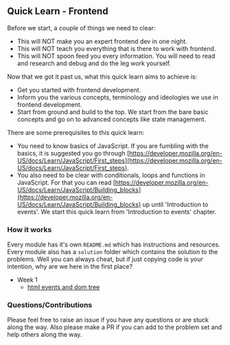 ## Quick Learn - Frontend

Before we start, a couple of things we need to clear:

- This will NOT make you an expert frontend dev in one night.
- This will NOT teach you everything that is there to work with frontend.
- This will NOT spoon feed you every information. You will need to read and research and debug and do the leg work yourself.

Now that we got it past us, what this quick learn aims to achieve is:

- Get you started with frontend development.
- Inform you the various concepts, terminology and ideologies we use in frontend development.
- Start from ground and build to the top. We start from the bare basic concepts and go on to advanced concepts like state management.

There are some prerequisites to this quick learn:

- You need to know basics of JavaScript. If you are fumbling with the basics, it is suggested you go through [https://developer.mozilla.org/en-US/docs/Learn/JavaScript/First_steps](https://developer.mozilla.org/en-US/docs/Learn/JavaScript/First_steps).
- You also need to be clear with conditionals, loops and functions in JavaScript. For that you can read [https://developer.mozilla.org/en-US/docs/Learn/JavaScript/Building_blocks](https://developer.mozilla.org/en-US/docs/Learn/JavaScript/Building_blocks) up until 'Introduction to events'. We start this quick learn from 'Introduction to events' chapter.

### How it works

Every module has it's own `README.md` which has instructions and resources.
Every module also has a `solution` folder which contains the solution to the problems. Well you can always cheat, but if just copying code is your intention, why are we here in the first place?

- Week 1
  - [html events and dom tree](https://github.com/ruddha2001/quick-learn-frontend/tree/main/html%20events%20and%20dom%20tree)

### Questions/Contributions

Please feel free to raise an issue if you have any questions or are stuck along the way. Also please make a PR if you can add to the problem set and help others along the way.
